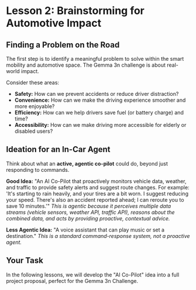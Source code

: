 # Lesson 2: Brainstorming for Automotive Impact

## Finding a Problem on the Road
The first step is to identify a meaningful problem to solve within the smart mobility and automotive space. The Gemma 3n challenge is about real-world impact.

Consider these areas:
- **Safety:** How can we prevent accidents or reduce driver distraction?
- **Convenience:** How can we make the driving experience smoother and more enjoyable?
- **Efficiency:** How can we help drivers save fuel (or battery charge) and time?
- **Accessibility:** How can we make driving more accessible for elderly or disabled users?

## Ideation for an In-Car Agent
Think about what an **active, agentic co-pilot** could do, beyond just responding to commands.

**Good Idea:** "An AI Co-Pilot that proactively monitors vehicle data, weather, and traffic to provide safety alerts and suggest route changes. For example: 'It's starting to rain heavily, and your tires are a bit worn. I suggest reducing your speed. There's also an accident reported ahead; I can reroute you to save 10 minutes.'"
*This is agentic because it perceives multiple data streams (vehicle sensors, weather API, traffic API), reasons about the combined data, and acts by providing proactive, contextual advice.*

**Less Agentic Idea:** "A voice assistant that can play music or set a destination."
*This is a standard command-response system, not a proactive agent.*

## Your Task
In the following lessons, we will develop the "AI Co-Pilot" idea into a full project proposal, perfect for the Gemma 3n Challenge.